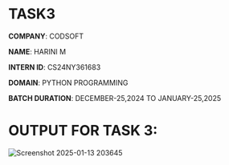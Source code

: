 # TASK3
**COMPANY**: CODSOFT

**NAME**: HARINI M

**INTERN ID**: CS24NY361683

**DOMAIN**: PYTHON PROGRAMMING

**BATCH DURATION**: DECEMBER-25,2024 TO JANUARY-25,2025

# OUTPUT FOR TASK 3:
![Screenshot 2025-01-13 203645](https://github.com/user-attachments/assets/5b99a51d-ac09-402f-951f-5a3900739f72)
